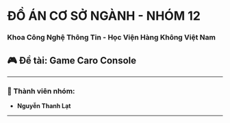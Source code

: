 # ĐỒ ÁN CƠ SỞ NGÀNH - NHÓM 12 
### Khoa Công Nghệ Thông Tin - Học Viện Hàng Không Việt Nam  


## 🎮 Đề tài: Game Caro Console

---

### 👥 Thành viên nhóm:
- **Nguyễn Thanh Lạt**
---
